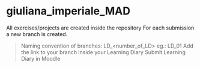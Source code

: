 # giuliana_imperiale_MAD

All exercises/projects are created inside the repository
For each submission a new branch is created. 
>Naming convention of branches: LD_<number_of_LD> eg.: LD_01
Add the link to your branch inside your Learning Diary
Submit Learning Diary in Moodle
